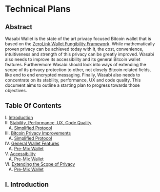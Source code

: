 # Technical Plans

## Abstract

Wasabi Wallet is the state of the art privacy focused Bitcoin wallet that is based on the [ZeroLink Wallet Fungibility Framework](https://github.com/nopara73/ZeroLink/). While mathematically proven privacy can be achieved today with it, the cost, convenience, intuitiveness and strength of this privacy can be greatly improved. Wasabi also needs to improve its accessibility and its general Bitcoin wallet features. Furtheremore Wasabi should look into ways of extending the scope of its privacy protection to other, not closely Bitcoin related fields, like end to end encrypted messaging. Finally, Wasabi also needs to concentrate on its stability, performance, UX and code quality. This document aims to outline a starting plan to progress towards those objectives.

## Table Of Contents

I. [Introduction](#i-introduction)  
II. [Stability, Performance, UX, Code Quality](#ii-chaumian-coinjoin)  
&nbsp;&nbsp;&nbsp;A. [Simplified Protocol](#a-simplified-protocol)  
III. [Bitcoin Privacy Improvements](#ii-chaumian-coinjoin)  
&nbsp;&nbsp;&nbsp;A. [Simplified Protocol](#a-simplified-protocol)  
IV. [General Wallet Features](#iii-wallet-privacy-framework)  
&nbsp;&nbsp;&nbsp;A. [Pre-Mix Wallet](#a-pre-mix-wallet)  
V. [Accessibility](#iii-wallet-privacy-framework)  
&nbsp;&nbsp;&nbsp;A. [Pre-Mix Wallet](#a-pre-mix-wallet)  
VI. [Extending the Scope of Privacy](#iii-wallet-privacy-framework)  
&nbsp;&nbsp;&nbsp;A. [Pre-Mix Wallet](#a-pre-mix-wallet)  

## I. Introduction
